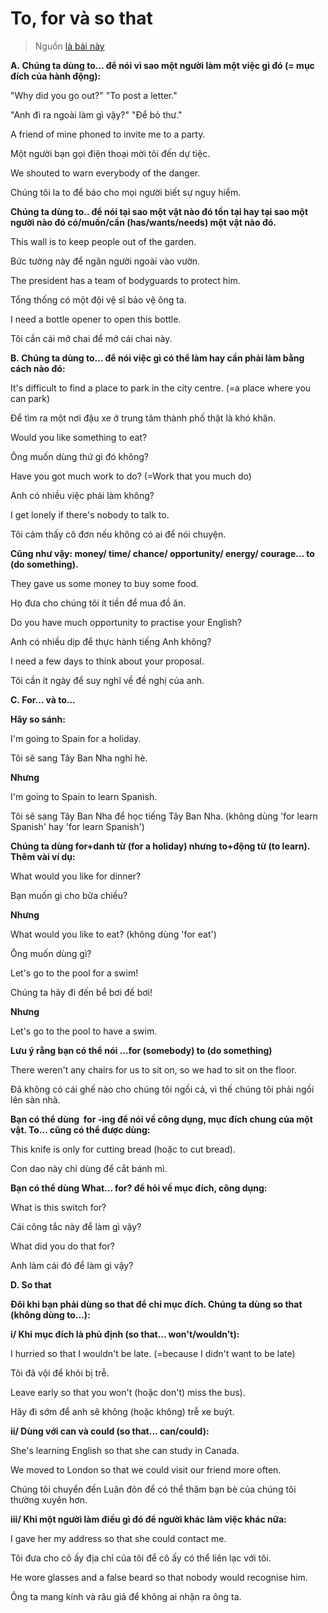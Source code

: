 # To, for và so that

> Nguồn [là bài này](https://www.yeuanhvan.com/english-grammar-lessons-for-vietnamese/4937-to--for--and-so-that-)

**A. Chúng ta dùng to... để nói vì sao một người làm một việc gì đó (= mục đích của hành động):**

"Why did you go out?" "To post a letter."

"Anh đi ra ngoài làm gì vậy?" "Để bỏ thư."

A friend of mine phoned to invite me to a party.

Một người bạn gọi điện thoại mời tôi đến dự tiệc.

We shouted to warn everybody of the danger.

Chúng tôi la to để báo cho mọi người biết sự nguy hiểm.

**Chúng ta dùng to.. để nói tại sao một vật nào đó tồn tại hay tại sao một người nào đó có/muốn/cần (has/wants/needs) một vật nào đó.**

This wall is to keep people out of the garden.

Bức tường này để ngăn người ngoài vào vườn.

The president has a team of bodyguards to protect him.

Tổng thống có một đội vệ sĩ bảo vệ ông ta.

I need a bottle opener to open this bottle.

Tôi cần cái mở chai để mở cái chai này.

**B. Chúng ta dùng to... để nói việc gì có thể làm hay cần phải làm bằng cách nào đó:**

It's difficult to find a place to park in the city centre. (=a place where you can park)

Để tìm ra một nơi đậu xe ở trung tâm thành phố thật là khó khăn.

Would you like something to eat?

Ông muốn dùng thứ gì đó không?

Have you got much work to do? (=Work that you much do)

Anh có nhiều việc phải làm không?

I get lonely if there's nobody to talk to.

Tôi cảm thấy cô đơn nếu không có ai để nói chuyện.

**Cũng như vậy: money/ time/ chance/ opportunity/ energy/ courage... to (do something).**

They gave us some money to buy some food.

Họ đưa cho chúng tôi ít tiền để mua đồ ăn.

Do you have much opportunity to practise your English?

Anh có nhiều dịp để thực hành tiếng Anh không?

I need a few days to think about your proposal.

Tôi cần ít ngày để suy nghĩ về đề nghị của anh.

**C. For... và to...**

**Hãy so sánh:**

I'm going to Spain for a holiday.

Tôi sẽ sang Tây Ban Nha nghỉ hè.

**Nhưng**

I'm going to Spain to learn Spanish.

Tôi sẽ sang Tây Ban Nha để học tiếng Tây Ban Nha. (không dùng 'for learn Spanish' hay 'for learn Spanish')

**Chúng ta dùng for+danh từ (for a holiday) nhưng to+động từ (to learn). Thêm vài ví dụ:**

What would you like for dinner?

Bạn muốn gì cho bữa chiều?

**Nhưng**

What would you like to eat? (không dùng 'for eat')

Ông muốn dùng gì?

Let's go to the pool for a swim!

Chúng ta hãy đi đến bể bơi để bơi!

**Nhưng**

Let's go to the pool to have a swim.

**Lưu ý rằng bạn có thể nói ...for (somebody) to (do something)**

There weren't any chairs for us to sit on, so we had to sit on the floor.

Đã không có cái ghế nào cho chúng tôi ngồi cả, vì thế chúng tôi phải ngồi lên sàn nhà.

**Bạn có thể dùng  for -ing để nói về công dụng, mục đích chung của một vật. To... cũng có thể được dùng:**

This knife is only for cutting bread (hoặc to cut bread).

Con dao này chỉ dùng để cắt bánh mì.

**Bạn có thể dùng What... for? để hỏi về mục đích, công dụng:**

What is this switch for?

Cái công tắc này để làm gì vậy?

What did you do that for?

Anh làm cái đó để làm gì vậy?

**D. So that**

**Đôi khi bạn phải dùng so that để chỉ mục đích. Chúng ta dùng so that (không dùng to...):**

**i/ Khi mục đích là phủ định (so that... won't/wouldn't):**

I hurried so that I wouldn't be late. (=because I didn't want to be late)

Tôi đã vội để khỏi bị trễ.

Leave early so that you won't (hoặc don't) miss the bus).

Hãy đi sớm để anh sẽ không (hoặc không) trễ xe buýt.

**ii/ Dùng với can và could (so that... can/could):**

She's learning English so that she can study in Canada.

We moved to London so that we could visit our friend more often.

Chúng tôi chuyển đến Luân đôn để có thể thăm bạn bè của chúng tôi thường xuyên hơn.

**iii/ Khi một người làm điều gì đó để người khác làm việc khác nữa:**

I gave her my address so that she could contact me.

Tôi đưa cho cô ấy địa chỉ của tôi để cô ấy có thể liên lạc với tôi.

He wore glasses and a false beard so that nobody would recognise him.

Ông ta mang kính và râu giả để không ai nhận ra ông ta.